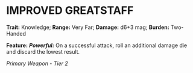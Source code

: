 ﻿---
tags:
  - Item
  - Weapon
name: 'IMPROVED GREATSTAFF'
trait: 'Knowledge'
range: 'Very Far'
damage: 'd6+3 mag'
burden: 'Two-Handed'
feat_name: 'Powerful'
feat_text: 'On a successful attack, roll an additional damage die and discard the lowest result.'
primary_or_secondary: 'Primary Weapon'
tier: 2
---

# IMPROVED GREATSTAFF

**Trait:** Knowledge; **Range:** Very Far; **Damage:** d6+3 mag; **Burden:** Two-Handed

**Feature:** ***Powerful:*** On a successful attack, roll an additional damage die and discard the lowest result.

*Primary Weapon - Tier 2*
